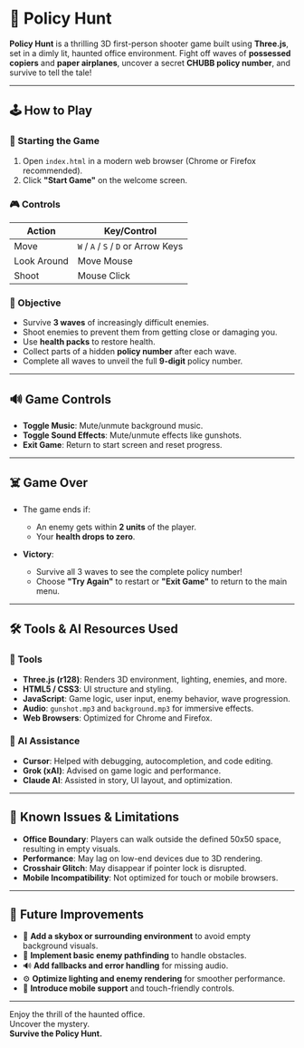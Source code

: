 # 🎯 Policy Hunt

**Policy Hunt** is a thrilling 3D first-person shooter game built using **Three.js**, set in a dimly lit, haunted office environment. Fight off waves of **possessed copiers** and **paper airplanes**, uncover a secret **CHUBB policy number**, and survive to tell the tale!

---

## 🕹️ How to Play

### 🚀 Starting the Game

1. Open `index.html` in a modern web browser (Chrome or Firefox recommended).
2. Click **"Start Game"** on the welcome screen.

### 🎮 Controls

| **Action**     | **Key/Control**           |
|----------------|---------------------------|
| Move           | `W` / `A` / `S` / `D` or Arrow Keys |
| Look Around    | Move Mouse                |
| Shoot          | Mouse Click               |


### 🎯 Objective

- Survive **3 waves** of increasingly difficult enemies.
- Shoot enemies to prevent them from getting close or damaging you.
- Use **health packs** to restore health.
- Collect parts of a hidden **policy number** after each wave.
- Complete all waves to unveil the full **9-digit** policy number.

---

## 🔊 Game Controls

- **Toggle Music**: Mute/unmute background music.
- **Toggle Sound Effects**: Mute/unmute effects like gunshots.
- **Exit Game**: Return to start screen and reset progress.

---

## ☠️ Game Over

- The game ends if:
  - An enemy gets within **2 units** of the player.
  - Your **health drops to zero**.

- **Victory**:
  - Survive all 3 waves to see the complete policy number!
  - Choose **"Try Again"** to restart or **"Exit Game"** to return to the main menu.

---

## 🛠️ Tools & AI Resources Used

### 🧰 Tools

- **Three.js (r128)**: Renders 3D environment, lighting, enemies, and more.
- **HTML5 / CSS3**: UI structure and styling.
- **JavaScript**: Game logic, user input, enemy behavior, wave progression.
- **Audio**: `gunshot.mp3` and `background.mp3` for immersive effects.
- **Web Browsers**: Optimized for Chrome and Firefox.

### 🤖 AI Assistance

- **Cursor**: Helped with debugging, autocompletion, and code editing.
- **Grok (xAI)**: Advised on game logic and performance.
- **Claude AI**: Assisted in story, UI layout, and optimization.

---

## 🧩 Known Issues & Limitations

- **Office Boundary**: Players can walk outside the defined 50x50 space, resulting in empty visuals.
- **Performance**: May lag on low-end devices due to 3D rendering.
- **Crosshair Glitch**: May disappear if pointer lock is disrupted.
- **Mobile Incompatibility**: Not optimized for touch or mobile browsers.

---

## 🚀 Future Improvements

- 🌌 **Add a skybox or surrounding environment** to avoid empty background visuals.
- 🧠 **Implement basic enemy pathfinding** to handle obstacles.
- 🔊 **Add fallbacks and error handling** for missing audio.
- ⚙️ **Optimize lighting and enemy rendering** for smoother performance.
- 📱 **Introduce mobile support** and touch-friendly controls.

---

Enjoy the thrill of the haunted office.  
Uncover the mystery.  
**Survive the Policy Hunt.**
